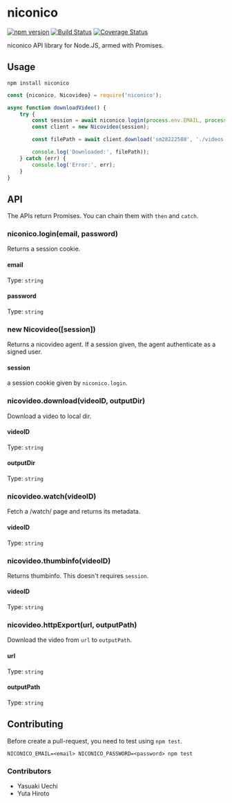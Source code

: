 # niconico

[![npm version](https://badge.fury.io/js/niconico.svg)](https://badge.fury.io/js/niconico) [![Build Status](https://travis-ci.org/uetchy/niconico.svg?branch=master)](https://travis-ci.org/uetchy/niconico) [![Coverage Status](https://coveralls.io/repos/github/uetchy/niconico/badge.svg?branch=master)](https://coveralls.io/github/uetchy/niconico?branch=master)

niconico API library for Node.JS, armed with Promises.

## Usage

```
npm install niconico
```

```js
const {niconico, Nicovideo} = require('niconico');

async function downloadVideo() {
	try {
		const session = await niconico.login(process.env.EMAIL, process.env.PASSWORD);
		const client = new Nicovideo(session);

		const filePath = await client.download('sm28222588', './videos'));

		console.log('Downloaded:', filePath));
	} catch (err) {
		console.log('Error:', err);
	}
}
```

## API

The APIs return Promises. You can chain them with `then` and `catch`.

### niconico.login(email, password)

Returns a session cookie.

#### email

Type: `string`

#### password

Type: `string`

### new Nicovideo([session])

Returns a nicovideo agent. If a session given, the agent authenticate as a signed user.

#### session

a session cookie given by `niconico.login`.

### nicovideo.download(videoID, outputDir)

Download a video to local dir.

#### videoID

Type: `string`

#### outputDir

Type: `string`

### nicovideo.watch(videoID)

Fetch a /watch/ page and returns its metadata.

#### videoID

Type: `string`

### nicovideo.thumbinfo(videoID)

Returns thumbinfo. This doesn't requires `session`.

#### videoID

Type: `string`

### nicovideo.httpExport(url, outputPath)

Download the video from `url` to `outputPath`.

#### url

Type: `string`

#### outputPath

Type: `string`

## Contributing

Before create a pull-request, you need to test using `npm test`.

```
NICONICO_EMAIL=<email> NICONICO_PASSWORD=<password> npm test
```
### Contributors

 - Yasuaki Uechi
 - Yuta Hiroto
